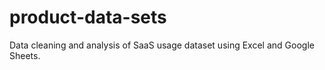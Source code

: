 # product-data-sets
Data cleaning and analysis of SaaS usage dataset using Excel and Google Sheets.
